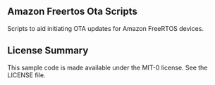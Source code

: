 ## Amazon Freertos Ota Scripts

Scripts to aid initiating OTA updates for Amazon FreeRTOS devices.

## License Summary

This sample code is made available under the MIT-0 license. See the LICENSE file.
